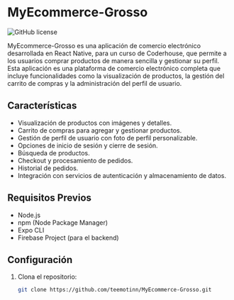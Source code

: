# MyEcommerce-Grosso

![GitHub license](https://img.shields.io/badge/license-MIT-blue.svg)

MyEcommerce-Grosso es una aplicación de comercio electrónico desarrollada en React Native, para un curso de Coderhouse, que permite a los usuarios comprar productos de manera sencilla y gestionar su perfil. Esta aplicación es una plataforma de comercio electrónico completa que incluye funcionalidades como la visualización de productos, la gestión del carrito de compras y la administración del perfil de usuario.

## Características

- Visualización de productos con imágenes y detalles.
- Carrito de compras para agregar y gestionar productos.
- Gestión de perfil de usuario con foto de perfil personalizable.
- Opciones de inicio de sesión y cierre de sesión.
- Búsqueda de productos.
- Checkout y procesamiento de pedidos.
- Historial de pedidos.
- Integración con servicios de autenticación y almacenamiento de datos.

## Requisitos Previos

- Node.js
- npm (Node Package Manager)
- Expo CLI
- Firebase Project (para el backend)

## Configuración

1. Clona el repositorio:

   ```bash
   git clone https://github.com/teemotinn/MyEcommerce-Grosso.git
